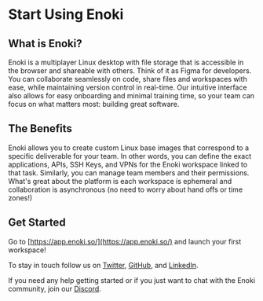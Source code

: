 # Start Using Enoki

## What is Enoki?

Enoki is a multiplayer Linux desktop with file storage that is accessible in the browser and shareable with others. Think of it as Figma for developers. You can collaborate seamlessly on code, share files and workspaces with ease, while maintaining version control in real-time. Our intuitive interface also allows for easy onboarding and minimal training time, so your team can focus on what matters most: building great software.

## The Benefits

Enoki allows you to create custom Linux base images that correspond to a specific deliverable for your team. In other words, you can define the exact applications, APIs, SSH Keys, and VPNs for the Enoki workspace linked to that task. Similarly, you can manage team members and their permissions. What's great about the platform is each workspace is ephemeral and collaboration is asynchronous (no need to worry about hand offs or time zones!)

## Get Started

Go to [https://app.enoki.so/](https://app.enoki.so/) and launch your first workspace!

To stay in touch follow us on [Twitter](https://twitter.com/Enoki\_Inc), [GitHub](https://github.com/enoki-inc), and [LinkedIn](https://www.linkedin.com/company/enoki-inc/).

If you need any help getting started or if you just want to chat with the Enoki community, join our [Discord](https://discord.gg/UTzbFkdJ8F).
